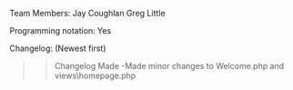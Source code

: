 Team Members:
    Jay Coughlan
    Greg Little

Programming notation: Yes

Changelog: (Newest first)
>>Changelog Made
-Made minor changes to Welcome.php and views\homepage.php